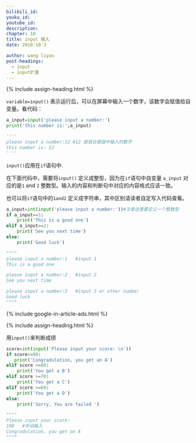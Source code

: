 ```yaml
---
bilibili_id: 
youku_id: 
youtube_id: 
description: 
chapter: 10
title: input 输入
date: 2018-10-3

author: wang liyao
post-headings:
  - input
  - input扩展
---
```





{% include assign-heading.html %}

`variable=input()`  表示运行后，可以在屏幕中输入一个数字，该数字会赋值给自变量。看代码：

```python
a_input=input('please input a number:')
print('this number is:',a_input)

''''
please input a number:12 #12 是我在硬盘中输入的数字
this number is: 12
''''
```

 `input()`应用在`if`语句中.

在下面代码中，需要将`input()` 定义成整型，因为在`if`语句中自变量 `a_input` 对应的是`1` and `2` 整数型。输入的内容和判断句中对应的内容格式应该一致。

也可以将`if`语句中的`1and2` 定义成字符串，其中区别请读者自定写入代码查看。

```python
a_input=int(input('please input a number:'))#注意这里要定义一个整数型
if a_input==1:
    print('This is a good one')
elif a_input==2:
    print('See you next time')
else:
    print('Good luck')

""""
please input a number:1   #input 1
This is a good one

please input a number:2   #input 2
See you next time

please input a number:3   #input 3 or other number
Good luck
""""
```


{% include google-in-article-ads.html %}

{% include assign-heading.html %}

用`input()`来判断成绩

```python
score=int(input('Please input your score: \n'))
if score>=90:
   print('Congradulation, you get an A')
elif score >=80:
    print('You get a B')
elif score >=70:
    print('You get a C')
elif score >=60:
    print('You get a D')
else:
    print('Sorry, You are failed ')

""""
Please input your score:
100   #手动输入
Congradulation, you get an A
""""

```

